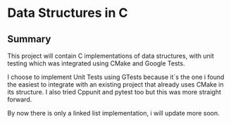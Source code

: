 # Data Structures in C
## Summary

This project will contain C implementations of data structures, with unit testing which was integrated using CMake and Google Tests. 

I choose to implement Unit Tests using GTests because it´s the one i found the easiest to integrate with an existing project that already uses CMake in its structure. I also tried Cppunit and pytest too but this was more straight forward. 

By now there is only a linked list implementation, i will update more soon.

